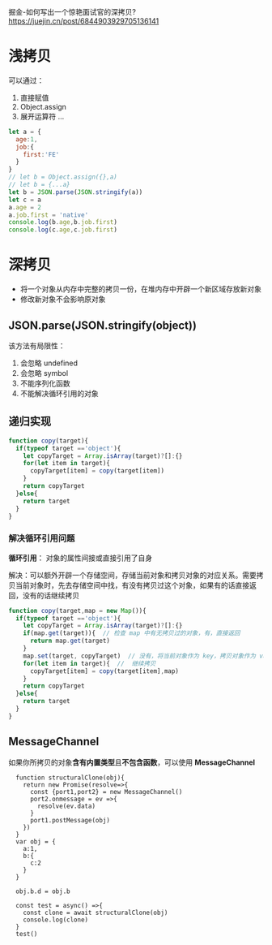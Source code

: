 掘金-如何写出一个惊艳面试官的深拷贝? https://juejin.cn/post/6844903929705136141 
# 浅拷贝
可以通过：
1. 直接赋值
1. Object.assign
2. 展开运算符 ...

```js
let a = {
  age:1,
  job:{
    first:'FE'
  }
}
// let b = Object.assign({},a)
// let b = {...a}
let b = JSON.parse(JSON.stringify(a))
let c = a 
a.age = 2
a.job.first = 'native'
console.log(b.age,b.job.first)
console.log(c.age,c.job.first)
```

# 深拷贝
- 将一个对象从内存中完整的拷贝一份，在堆内存中开辟一个新区域存放新对象
- 修改新对象不会影响原对象
## JSON.parse(JSON.stringify(object))
该方法有局限性：
1. 会忽略 undefined
2. 会忽略 symbol
3. 不能序列化函数
4. 不能解决循环引用的对象

## 递归实现
```js
function copy(target){
  if(typeof target =='object'){
    let copyTarget = Array.isArray(target)?[]:{}
    for(let item in target){
      copyTarget[item] = copy(target[item])
    }
    return copyTarget
  }else{
    return target
  }
}
```
### **解决循环引用问题**
**循环引用**：
对象的属性间接或直接引用了自身

解决：可以额外开辟一个存储空间，存储当前对象和拷贝对象的对应关系。需要拷贝当前对象时，先去存储空间中找，有没有拷贝过这个对象，如果有的话直接返回，没有的话继续拷贝

```js
function copy(target,map = new Map()){
  if(typeof target =='object'){
    let copyTarget = Array.isArray(target)?[]:{}
    if(map.get(target)){  // 检查 map 中有无拷贝过的对象，有，直接返回
      return map.get(target)
    }
    map.set(target, copyTarget)  // 没有，将当前对象作为 key，拷贝对象作为 value 进行存储
    for(let item in target){  //  继续拷贝
      copyTarget[item] = copy(target[item],map)
    }
    return copyTarget
  }else{
    return target
  }
}
```


## MessageChannel

如果你所拷贝的对象**含有内置类型**且**不包含函数**，可以使用 **MessageChannel**
```
  function structuralClone(obj){
    return new Promise(resolve=>{
      const {port1,port2} = new MessageChannel() 
      port2.onmessage = ev =>{
        resolve(ev.data)
      }
      port1.postMessage(obj)
    })
  }
  var obj = {
    a:1,
    b:{
      c:2
    }
  }

  obj.b.d = obj.b

  const test = async() =>{
    const clone = await structuralClone(obj)
    console.log(clone)
  } 
  test()

```



